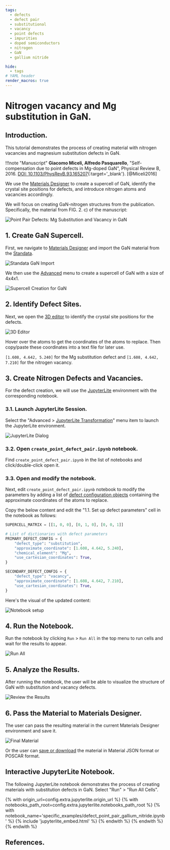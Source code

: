 ```yaml
---
tags:
  - defects
  - defect pair
  - substitutional
  - vacancy
  - point defects
  - impurities
  - doped semiconductors
  - nitrogen
  - GaN
  - gallium nitride

hide:
  - tags
# YAML header
render_macros: true
---
```


# Nitrogen vacancy and Mg substitution in GaN.

## Introduction.

This tutorial demonstrates the process of creating material with nitrogen vacancies and magnesium substitution defects in GaN.


!!!note "Manuscript"
    **Giacomo Miceli, Alfredo Pasquarello**,
    "Self-compensation due to point defects in Mg-doped GaN", Physical Review B, 2016.
    [DOI: 10.1103/PhysRevB.93.165207](https://journals.aps.org/prb/abstract/10.1103/PhysRevB.93.165207){:target='_blank'}. [@Miceli2016]

We use the [Materials Designer](../../../materials-designer/overview.md) to create a supercell of GaN, identify the crystal site positions for defects, and introduce nitrogen atoms and vacancies accordingly.

We will focus on creating GaN-nitrogen structures from the publication.
Specifically, the material from FIG. 2. c) of the manuscript: 


![Point Pair Defects: Mg Substitution and Vacancy in GaN](../../../images/tutorials/materials/defects/defect_point_pair_gallium_nitride/0-figure-from-manuscript.webp "Point Defect Pair: Substitution, Vacancy in GaN, FIG. 2.")


## 1. Create GaN Supercell.

First, we navigate to [Materials Designer](../../../materials-designer/overview.md) and import the GaN material from the [Standata](../../../materials-designer/header-menu/input-output/standata-import.md).

![Standata GaN Import](../../../images/tutorials/materials/defects/defect_point_pair_gallium_nitride/1-standata-GaN.webp "Standata GaN Import")

We then use the [Advanced](../../../materials-designer/header-menu/advanced/supercell.md) menu to create a supercell of GaN with a size of 4x4x1.

![Supercell Creation for GaN](../../../images/tutorials/materials/defects/defect_point_pair_gallium_nitride/2-advanced-supercell.webp "Supercell GaN")

## 2. Identify Defect Sites.

Next, we open the [3D editor](../../../materials-designer/3d-editor.md) to identify the crystal site positions for the defects.

![3D Editor](../../../images/tutorials/materials/defects/defect_point_pair_gallium_nitride/4-threejs-editor-coordinates.webp "3D Editor")

Hover over the atoms to get the coordinates of the atoms to replace. Then copy/paste these coordinates into a text file for later use.

`[1.608, 4.642, 5.240]` for the Mg substitution defect and `[1.608, 4.642, 7.210]` for the nitrogen vacancy.

## 3. Create Nitrogen Defects and Vacancies.

For the defect creation, we will use the [JupyterLite](../../../jupyterlite/overview.md) environment with the corresponding notebook.

### 3.1. Launch JupyterLite Session.

Select the "Advanced > [JupyterLite Transformation](../../../materials-designer/header-menu/advanced/jupyterlite-dialog.md)" menu item to launch the JupyterLite environment.

![JupyterLite Dialog](../../../images/jupyterlite/md-advanced-jl.webp "JupyterLite Dialog")

### 3.2. Open `create_point_defect_pair.ipynb` notebook.

Find `create_point_defect_pair.ipynb` in the list of notebooks and click/double-click open it.

### 3.3. Open and modify the notebook.

Next, edit `create_point_defect_pair.ipynb` notebook to modify the parameters by adding a list of [defect configuration objects](https://github.com/Exabyte-io/made/blob/3d938b4d91a31323dca7a02acb12b646dbb26634/src/py/mat3ra/made/tools/build/defect/configuration.py#L257) containing the approximate coordinates of the atoms to replace.

Copy the below content and edit the "1.1. Set up defect parameters" cell in the notebook as follows:

```python
SUPERCELL_MATRIX = [[1, 0, 0], [0, 1, 0], [0, 0, 1]]

# List of dictionaries with defect parameters
PRIMARY_DEFECT_CONFIG = {
    "defect_type": "substitution",
    "approximate_coordinate": [1.608, 4.642, 5.240],
    "chemical_element": "Mg",
    "use_cartesian_coordinates": True,
}

SECONDARY_DEFECT_CONFIG = {
    "defect_type": "vacancy",
    "approximate_coordinate": [1.608, 4.642, 7.210],
    "use_cartesian_coordinates": True,
}
```

Here's the visual of the updated content:

![Notebook setup](../../../images/tutorials/materials/defects/defect_point_pair_gallium_nitride/5-jl-setup.webp "Notebook setup")

## 4. Run the Notebook.

Run the notebook by clicking `Run` > `Run All` in the top menu to run cells and wait for the results to appear.

![Run All](../../../images/jupyterlite/run-all.webp "Run All")

## 5. Analyze the Results.

After running the notebook, the user will be able to visualize the structure of GaN with substitution and vacancy defects.

![Review the Results](../../../images/tutorials/materials/defects/defect_point_pair_gallium_nitride/6-jl-result-preview.webp "Review the Results")

## 6. Pass the Material to Materials Designer.

The user can pass the resulting material in the current Materials Designer environment and save it.

![Final Material](../../../images/tutorials/materials/defects/defect_point_pair_gallium_nitride/7-wave-result.webp "Vacancy and Mg Substitution in GaN")

Or the user can [save or download](../../../materials-designer/header-menu/input-output.md) the material in Material JSON format or POSCAR format.


## Interactive JupyterLite Notebook.

The following JupyterLite notebook demonstrates the process of creating materials with substitution defects in GaN. Select "Run" > "Run All Cells".

{% with origin_url=config.extra.jupyterlite.origin_url %}
{% with notebooks_path_root=config.extra.jupyterlite.notebooks_path_root %}
{% with notebook_name='specific_examples/defect_point_pair_gallium_nitride.ipynb' %}
{% include 'jupyterlite_embed.html' %}
{% endwith %}
{% endwith %}
{% endwith %}

## References.
